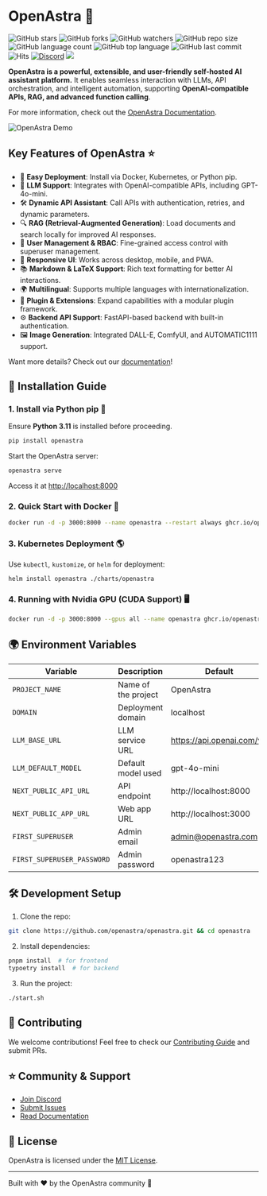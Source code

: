 # OpenAstra 👋

![GitHub stars](https://img.shields.io/github/stars/openastra/openastra?style=social)
![GitHub forks](https://img.shields.io/github/forks/openastra/openastra?style=social)
![GitHub watchers](https://img.shields.io/github/watchers/openastra/openastra?style=social)
![GitHub repo size](https://img.shields.io/github/repo-size/openastra/openastra)
![GitHub language count](https://img.shields.io/github/languages/count/openastra/openastra)
![GitHub top language](https://img.shields.io/github/languages/top/openastra/openastra)
![GitHub last commit](https://img.shields.io/github/last-commit/openastra/openastra?color=red)
![Hits](https://hits.seeyoufarm.com/api/count/incr/badge.svg?url=https%3A%2F%2Fgithub.com%2Fopenastra%2Fopenastra&count_bg=%2379C83D&title_bg=%23555555&icon=&icon_color=%23E7E7E7&title=hits&edge_flat=false)
[![Discord](https://img.shields.io/badge/Discord-OpenAstra-blue?logo=discord&logoColor=white)](https://discord.gg/openastra)
[![](https://img.shields.io/static/v1?label=Sponsor&message=%E2%9D%A4&logo=GitHub&color=%23fe8e86)](https://github.com/sponsors/openastra)

**OpenAstra is a powerful, extensible, and user-friendly self-hosted AI assistant platform.** It enables seamless interaction with LLMs, API orchestration, and intelligent automation, supporting **OpenAI-compatible APIs, RAG, and advanced function calling**.

For more information, check out the [OpenAstra Documentation](https://docs.openastra.com/).

![OpenAstra Demo](./demo.gif)

## Key Features of OpenAstra ⭐

- 🚀 **Easy Deployment**: Install via Docker, Kubernetes, or Python pip.
- 🤖 **LLM Support**: Integrates with OpenAI-compatible APIs, including GPT-4o-mini.
- 🛠️ **Dynamic API Assistant**: Call APIs with authentication, retries, and dynamic parameters.
- 🔍 **RAG (Retrieval-Augmented Generation)**: Load documents and search locally for improved AI responses.
- 🔐 **User Management & RBAC**: Fine-grained access control with superuser management.
- 📱 **Responsive UI**: Works across desktop, mobile, and PWA.
- 📚 **Markdown & LaTeX Support**: Rich text formatting for better AI interactions.
- 🌍 **Multilingual**: Supports multiple languages with internationalization.
- 🧩 **Plugin & Extensions**: Expand capabilities with a modular plugin framework.
- ⚙️ **Backend API Support**: FastAPI-based backend with built-in authentication.
- 🖼️ **Image Generation**: Integrated DALL-E, ComfyUI, and AUTOMATIC1111 support.

Want more details? Check out our [documentation](https://docs.openastra.com/features)!

## 🚀 Installation Guide

### 1. Install via Python pip 🐍

Ensure **Python 3.11** is installed before proceeding.

```bash
pip install openastra
```

Start the OpenAstra server:

```bash
openastra serve
```

Access it at [http://localhost:8000](http://localhost:8000)

### 2. Quick Start with Docker 🐳

```bash
docker run -d -p 3000:8000 --name openastra --restart always ghcr.io/openastra/openastra:latest
```

### 3. Kubernetes Deployment 🌎

Use `kubectl`, `kustomize`, or `helm` for deployment:

```bash
helm install openastra ./charts/openastra
```

### 4. Running with Nvidia GPU (CUDA Support) 🖥️

```bash
docker run -d -p 3000:8000 --gpus all --name openastra ghcr.io/openastra/openastra:cuda
```

## 🌍 Environment Variables

| Variable | Description | Default |
|----------|-------------|---------|
| `PROJECT_NAME` | Name of the project | OpenAstra |
| `DOMAIN` | Deployment domain | localhost |
| `LLM_BASE_URL` | LLM service URL | https://api.openai.com/v1 |
| `LLM_DEFAULT_MODEL` | Default model used | gpt-4o-mini |
| `NEXT_PUBLIC_API_URL` | API endpoint | http://localhost:8000 |
| `NEXT_PUBLIC_APP_URL` | Web app URL | http://localhost:3000 |
| `FIRST_SUPERUSER` | Admin email | admin@openastra.com |
| `FIRST_SUPERUSER_PASSWORD` | Admin password | openastra123 |

## 🛠️ Development Setup

1. Clone the repo:

```bash
git clone https://github.com/openastra/openastra.git && cd openastra
```

2. Install dependencies:

```bash
pnpm install  # for frontend
typoetry install  # for backend
```

3. Run the project:

```bash
./start.sh
```

## 🤝 Contributing

We welcome contributions! Feel free to check our [Contributing Guide](https://github.com/openastra/openastra/blob/main/CONTRIBUTING.md) and submit PRs.

## ⭐ Community & Support

- [Join Discord](https://discord.gg/openastra)
- [Submit Issues](https://github.com/openastra/openastra/issues)
- [Read Documentation](https://docs.openastra.com/)

## 📜 License

OpenAstra is licensed under the [MIT License](LICENSE).

---

Built with ❤️ by the OpenAstra community 🚀

